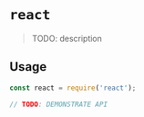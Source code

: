 # `react`

> TODO: description

## Usage

```javascript
const react = require('react');

// TODO: DEMONSTRATE API
```
